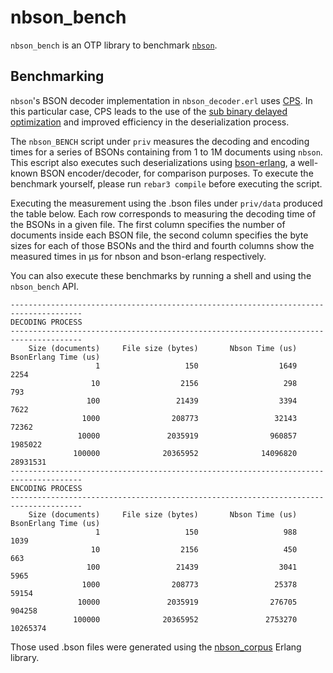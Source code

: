 # nbson_bench

`nbson_bench` is an OTP library to benchmark [`nbson`](https://github.com/nomasystems/nbson).

## Benchmarking
`nbson`'s BSON decoder implementation in `nbson_decoder.erl` uses [CPS](https://en.wikipedia.org/wiki/Continuation-passing_style). In this particular case, CPS leads to the use of the [sub binary delayed optimization](https://www.erlang.org/doc/efficiency_guide/binaryhandling.html#match-context) and improved efficiency in the deserialization process.

The `nbson_BENCH` script under `priv` measures the decoding and encoding times for a series of BSONs containing from 1 to 1M documents using `nbson`. This escript also executes such deserializations using [bson-erlang](https://github.com/comtihon/bson-erlang), a well-known BSON encoder/decoder, for comparison purposes. To execute the benchmark yourself, please run `rebar3 compile` before executing the script.

Executing the measurement using the .bson files under `priv/data` produced the table below. Each row corresponds to measuring the decoding time of the BSONs in a given file. The first column specifies the number of documents inside each BSON file, the second column specifies the byte sizes for each of those BSONs and the third and fourth columns show the measured times in µs for nbson and bson-erlang respectively.

You can also execute these benchmarks by running a shell and using the `nbson_bench` API.

```
--------------------------------------------------------------------------------------
DECODING PROCESS
--------------------------------------------------------------------------------------
    Size (documents)     File size (bytes)       Nbson Time (us)  BsonErlang Time (us)
                   1                   150                  1649                  2254
                  10                  2156                   298                   793
                 100                 21439                  3394                  7622
                1000                208773                 32143                 72362
               10000               2035919                960857               1985022
              100000              20365952              14096820              28931531
--------------------------------------------------------------------------------------
ENCODING PROCESS
--------------------------------------------------------------------------------------
    Size (documents)     File size (bytes)       Nbson Time (us)  BsonErlang Time (us)
                   1                   150                   988                  1039
                  10                  2156                   450                   663
                 100                 21439                  3041                  5965
                1000                208773                 25378                 59154
               10000               2035919                276705                904258
              100000              20365952               2753270              10265374
```

Those used .bson files were generated using the [nbson_corpus](https://github.com/nomasystems/nbson_corpus) Erlang library.

